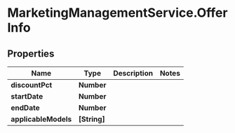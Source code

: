 # MarketingManagementService.OfferInfo

## Properties
Name | Type | Description | Notes
------------ | ------------- | ------------- | -------------
**discountPct** | **Number** |  | 
**startDate** | **Number** |  | 
**endDate** | **Number** |  | 
**applicableModels** | **[String]** |  | 
